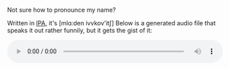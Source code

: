 
Not sure how to pronounce my name?

Written in [IPA](https://en.wikipedia.org/wiki/International_Phonetic_Alphabet),
it's [ml&#593;:den ivvkov'it&#643;]
Below is a generated audio file that speaks it out rather funnily, but it gets the gist of it:

<p>
  <audio controls style=width:500px>
    <source src="files/speak_my_name.wav" type="audio/wav">
    Apparently your browser doesn't support html audio inclusion :(
  </audio>
</p>


<!-- it's [mlɑ:den ivvkov'itʃ] -->
<!-- it's [ml&#593;:den ivvkov'it&#643;] -->

